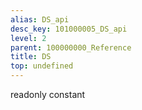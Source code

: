 ```yaml
---
alias: DS_api
desc_key: 101000005_DS_api
level: 2
parent: 100000000_Reference
title: DS
top: undefined
---
```


<span class="tag"> readonly </span><span class="tag"> constant </span>

